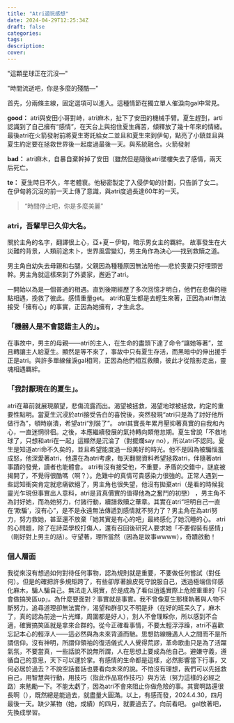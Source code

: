 ```yaml
---
title: "Atri遊玩感想"
date: 2024-04-29T12:25:34Z
draft: false
categories:
tags:
description: 
cover: 
---
```

"這顆星球正在沉沒—"

"時間流逝吧，你是多麼的殘酷—"

首先，分兩條主線，固定選項可以進入。這種情節在獨立單人催淚向gal中常見。

**good：**
atri與安田小哥對峙，atri麻木，扯下了安田的機械手臂。夏生趕到，arti認識到了自己擁有“感情”，在天台上與抱住夏生痛苦，傾釋放了幾十年來的情緒。最後atri在火箭發射前將夏生寄託給女二並且和夏生來到伊甸，點亮了小鎮並且與夏生約定要在拯救世界後一起度過最後一天。與系統融合。火箭發射

**bad：**
atri麻木，自暴自棄幹掉了安田（雖然但是隨後atri墜樓失去了感情，兩天后死亡。

**te：**
夏生時日不久，年老體衰。他秘密製定了入侵伊甸的計劃，只告訴了女二。在伊甸將沉沒的前一天上傳了意識，與atri度過長達60年的一天。

> “時間停止吧，你是多麼美麗”

### atri，吾輩早已久仰大名。
關於主角的名字，翻譯很上心，亞+夏－伊甸，暗示男女主的羈絆。
故事發生在大災難的背景，人類前途未卜，世界風雲變幻，男主角作為決心──找到救贖之道。

男主角自幼失去母親和右腿，父親因為種種原因無法陪他──悲於喪妻只好埋頭苦幹。男主角就這樣來到了外婆家，邂逅了atri。

一開始以為是一個普通的相遇。直到後期經歷了多次回憶才明白，他們在悲傷的極點相遇，挽救了彼此。感情重量get。 atri和夏生都是去輕生來著，正因為atri無法接受「擁有心」的事實，正因為她擁有，才生此念。

### 「機器人是不會認錯主人的」。
在事故中，男主的母親——atri的主人，在生命的盡頭下達了命令“讓她等著”，並且轉讓主人給夏生。顯然是等不來了，事故中只有夏生存活，而黑暗中的伸出援手正是atri。與許多單線催淚gal相同，正因為他們相互救贖，彼此才從陰影走出，靈魂相遇羈絆。

### 「我討厭現在的夏生」。
atri在幕前就展現願望，悲傷流露而出。渴望被拯救，渴望地球被拯救，約定的重要性點明。當夏生沉浸於atri接受告白的喜悅後，突然發現“atri只是為了討好他所做行為”，頓時崩潰，希望atri“別裝了”。 atri其實長年累月壓抑著真實的自我和內心，一直迷惘徘徊。之後，本應繼續發展的氣持轉向類倦怠期。夏生曾說「不救地球了，只想和atri在一起」這顯然是沉淪了（對擺爛say no），所以atri不認同。夏生是知道atri命不久矣的，並且希望能度過一段美好的時光。他不是因為被騙惱羞成怒，他深愛著atri，他還在為atri考慮，每天翻閱資料希望拯救atri，伴隨著atri事蹟的發覺，讀者也能體會。 atri有沒有接受他，不重要，矛盾的交錯中，謎底被揭開了，不覺得很酷嗎（啊？）。危難中的真情可貴感染力很強的。正常人遇到一些認知衝突肯定就悲痛欲絕了，男主角也很失望，他沒有拋棄atri（是看的時候我靈光乍現但事實出人意料，atri是貨真價實的值得他為之奮鬥的初戀） ，男主角不為討好她，而為她努力，付諸行動，續譜救贖之華章。其實在atri“坦明自己一直在‘欺騙’，沒有心”，是不是永遠無法傳遞到感情就不努力了？男主角在為atri努力，努力救她，甚至還不放棄「她其實是有心的吧」最終感化了她沉睡的心。 atri的心問題，除了在詩菜學校打傷人，還有召回後研究人要求她「不要假裝有感情」（剛好對上男主的話）。守望著，理所當然（因為是故事wwww），奇蹟啟動！

### 個人層面
我從來沒有想過如何對待任何事物，認為規則就是重要，不要做任何嘗試（對任何）。但是的確把許多規矩跨了，有些卻厚著臉皮死守說服自己，透過極端信仰感化麻木，騙人騙自己。無法走入現實，於是成為了看似逍遙實際上危險重重的「只會做搞笑區up」。為什麼要面對？事實就是事實。我不曾像夏生那樣執著與人物不斷努力。追尋道理卻無法實作，渴望和群卻又不明是非（在好的班呆久了，麻木了，真的認為前途一片光輝，周圍都是好人），別人不會理睬你，所以感到不合適，確實搞笑區就是拿來合群的。從今正確看事情，不要太輕浮浮躁，atri不喜歡忘記本心的輕浮人——這必然與為未來背道而馳。思想防線機遇人人之間而不是所謂信仰。沒有神明，所謂仰領袖的復活儀式人人覺得荒謬，革命歌曲只是為了活躍氣氛，不要當真，一些話說不說無所謂，人在思想上要成為他自己。避嫌守義，遵循自己的意思，天下可以運於掌。有感情的生命都是這樣，必然影響當下行事，又何必居於過去？不說空話套話也要看向未來的說。不怕沒有理想，我們可以先拯救自己，用智慧與行動，用技巧（指此作品寫作技巧）與方法（努力這樣的必經之路）來勉勵一下。不能太虧了，因為atri不會來阻止你做危險的事。其實啊路還很長啊（），既然總是能過去，就盡量大圓滿。以上，有感而發，2024.4.30，四月最後一天。缺少某物（她，成績）的四月，就要過去了。向前看吧。 gal放著吧，先換成學習。